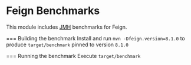 Feign Benchmarks
===================

This module includes [JMH](http://openjdk.java.net/projects/code-tools/jmh/) benchmarks for Feign.

=== Building the benchmark
Install and run `mvn -Dfeign.version=8.1.0` to produce `target/benchmark` pinned to version `8.1.0`

=== Running the benchmark
Execute `target/benchmark`
